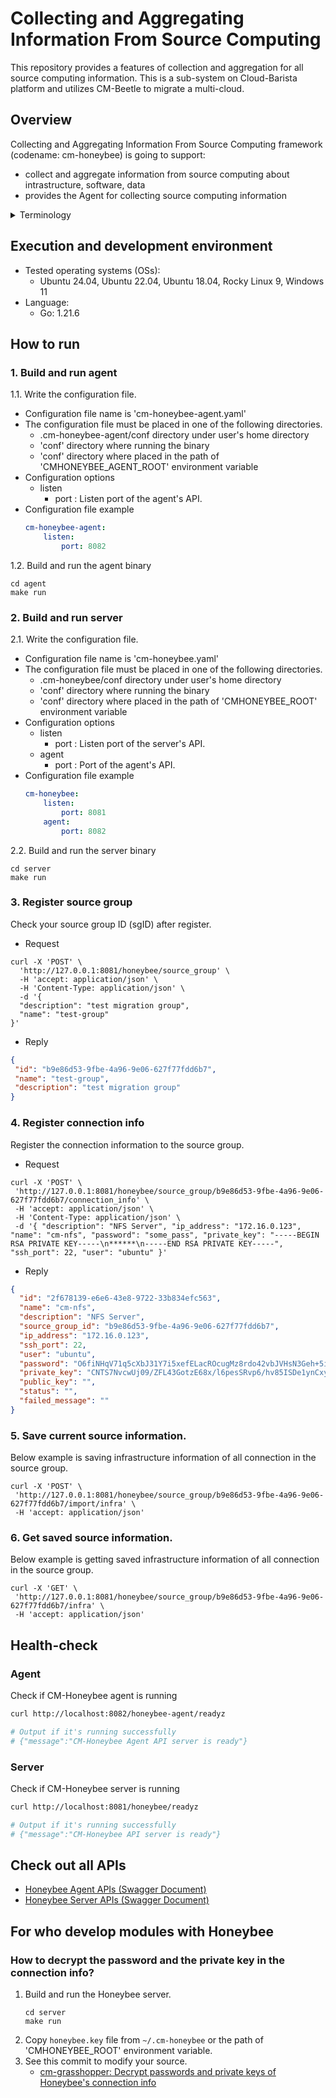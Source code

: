 # Collecting and Aggregating Information From Source Computing
This repository provides a features of collection and aggregation for all source computing information. This is a sub-system on Cloud-Barista platform and utilizes CM-Beetle to migrate a multi-cloud.

## Overview

Collecting and Aggregating Information From Source Computing framework (codename: cm-honeybee) is going to support:

* collect and aggregate information from source computing about intrastructure, software, data
* provides the Agent for collecting source computing information

<details>
    <summary>Terminology</summary>

* Source Computing  
  The source computing, serving as the target for configuration and information collection, for the migration to multi-cloud
* Target Computing  
  The target computing is migration target as multi-cloud

</details>

## Execution and development environment
* Tested operating systems (OSs):
  * Ubuntu 24.04, Ubuntu 22.04, Ubuntu 18.04, Rocky Linux 9, Windows 11
* Language:
  * Go: 1.21.6

## How to run

### 1. Build and run agent

1.1. Write the configuration file.
  - Configuration file name is 'cm-honeybee-agent.yaml'
  - The configuration file must be placed in one of the following directories.
    - .cm-honeybee-agent/conf directory under user's home directory
    - 'conf' directory where running the binary
    - 'conf' directory where placed in the path of 'CMHONEYBEE_AGENT_ROOT' environment variable
  - Configuration options
    - listen
      - port : Listen port of the agent's API.
  - Configuration file example
    ```yaml
    cm-honeybee-agent:
        listen:
            port: 8082
    ```

1.2. Build and run the agent binary
```shell
cd agent
make run
```

### 2. Build and run server

2.1. Write the configuration file.
- Configuration file name is 'cm-honeybee.yaml'
- The configuration file must be placed in one of the following directories.
    - .cm-honeybee/conf directory under user's home directory
    - 'conf' directory where running the binary
    - 'conf' directory where placed in the path of 'CMHONEYBEE_ROOT' environment variable
- Configuration options
    - listen
        - port : Listen port of the server's API.
    - agent
        - port : Port of the agent's API.
- Configuration file example
  ```yaml
  cm-honeybee:
      listen:
          port: 8081
      agent:
          port: 8082
  ```

2.2. Build and run the server binary
```shell
cd server
make run
```

### 3. Register source group
Check your source group ID (sgID) after register.
- Request
```shell
curl -X 'POST' \
  'http://127.0.0.1:8081/honeybee/source_group' \
  -H 'accept: application/json' \
  -H 'Content-Type: application/json' \
  -d '{
  "description": "test migration group",
  "name": "test-group"
}'
```
- Reply
```json
{
 "id": "b9e86d53-9fbe-4a96-9e06-627f77fdd6b7",
 "name": "test-group",
 "description": "test migration group"
}
```
### 4. Register connection info
Register the connection information to the source group.
- Request
```shell
curl -X 'POST' \
 'http://127.0.0.1:8081/honeybee/source_group/b9e86d53-9fbe-4a96-9e06-627f77fdd6b7/connection_info' \
 -H 'accept: application/json' \
 -H 'Content-Type: application/json' \
 -d '{ "description": "NFS Server", "ip_address": "172.16.0.123", "name": "cm-nfs", "password": "some_pass", "private_key": "-----BEGIN RSA PRIVATE KEY-----\n******\n-----END RSA PRIVATE KEY-----", "ssh_port": 22, "user": "ubuntu" }'
```
- Reply
```json
{
  "id": "2f678139-e6e6-43e8-9722-33b834efc563",
  "name": "cm-nfs",
  "description": "NFS Server",
  "source_group_id": "b9e86d53-9fbe-4a96-9e06-627f77fdd6b7",
  "ip_address": "172.16.0.123",
  "ssh_port": 22,
  "user": "ubuntu",
  "password": "O6fiNHqV71q5cXbJ31Y7i5xefELacROcugMz8rdo42vbJVHsN3Geh+5iqQqYJlT+gFGY2DoH8EgftrI3jWFbofUIhEe0gJWQakIO+1T3mVNb458ZFg9agoqZucAf2JJlCQFw5Wddswd88KegFcE3nqTXalQX1rspV2v2M/rJ/d7DHVh7Ej2sMxn+7ZKSdtnk3tSthJ5Z6zAcLlaequ210UZHcwGk58ByP6A+2Ga08pxoqd++z+OTkXCWCLMRpd85LBo0VHc2qDLrWhkxZDv4OBqTeT3RpgCTX9PDyjNXt7/4srSBOb7Al9DNx6ITCme+rcBRUSCmeulECCBr9CZFQ==",
  "private_key": "CNTS7NvcwUj09/ZFL43GotzE68x/l6pesSRvp6/hv85ISDe1ynCxy/V8SxRIvzji2jPjcg2AwLEViPCi5vSFT5LTFQneFAXwtgJj9MdLQB4LBJVl8Bq/8MOfUsM/zltV98BX/XErzQZHrKipYmjchl1u90/Kka2zt6Ko7MugZqmmvpSy9ILOlxMPRTDdmLreW2toaFeAIfIT6NbrsYhLq+Je2FRqeET9tsabDmooQiMFIAo+t7J3vbvYuRQeEjdj66hlGzxrde/sCV8aA7hLsupiXOoJKxLTLfiha2oGOWtF9ofvEoQulX1f8M98zMl+VXFpYgx2SSxgpWFx0iTfhA==",
  "public_key": "",
  "status": "",
  "failed_message": ""
}
```

### 5. Save current source information.
Below example is saving infrastructure information of all connection in the source group.
```shell
curl -X 'POST' \
 'http://127.0.0.1:8081/honeybee/source_group/b9e86d53-9fbe-4a96-9e06-627f77fdd6b7/import/infra' \
 -H 'accept: application/json'
```

### 6. Get saved source information.
Below example is getting saved infrastructure information of all connection in the source group.
```shell
curl -X 'GET' \
 'http://127.0.0.1:8081/honeybee/source_group/b9e86d53-9fbe-4a96-9e06-627f77fdd6b7/infra' \
 -H 'accept: application/json'
```

## Health-check

### Agent

Check if CM-Honeybee agent is running

```bash
curl http://localhost:8082/honeybee-agent/readyz

# Output if it's running successfully
# {"message":"CM-Honeybee Agent API server is ready"}
```

### Server

Check if CM-Honeybee server is running

```bash
curl http://localhost:8081/honeybee/readyz

# Output if it's running successfully
# {"message":"CM-Honeybee API server is ready"}
```

## Check out all APIs
* [Honeybee Agent APIs (Swagger Document)](https://cloud-barista.github.io/cb-tumblebug-api-web/?url=https://raw.githubusercontent.com/cloud-barista/cm-honeybee/main/agent/pkg/api/rest/docs/swagger.yaml)
* [Honeybee Server APIs (Swagger Document)](https://cloud-barista.github.io/cb-tumblebug-api-web/?url=https://raw.githubusercontent.com/cloud-barista/cm-honeybee/main/server/pkg/api/rest/docs/swagger.yaml)

## For who develop modules with Honeybee
### How to decrypt the password and the private key in the connection info?
  1. Build and run the Honeybee server.
     ```shell
     cd server
     make run
     ```
  2. Copy `honeybee.key` file from `~/.cm-honeybee` or the path of 'CMHONEYBEE_ROOT' environment variable.
  3. See this commit to modify your source.
     * [cm-grasshopper: Decrypt passwords and private keys of Honeybee's connection info](https://github.com/cloud-barista/cm-grasshopper/commit/4c1c2c2224570d87296e24accca4b37e6ec7a81b)